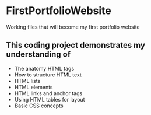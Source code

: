 # FirstPortfolioWebsite

Working files that will become my first portfolio website

## This coding project demonstrates my understanding of
+ The anatomy HTML tags
+ How to structure HTML text
+ HTML lists
+ HTML elements
+ HTML links and anchor tags
+ Using HTML tables for layout
+ Basic CSS concepts 
